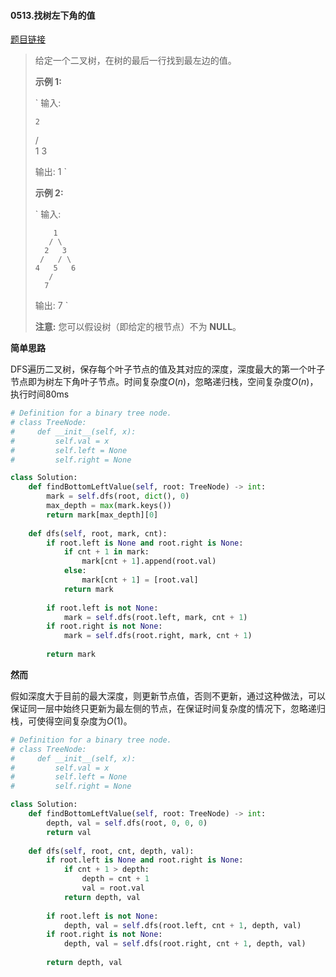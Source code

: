 #### 0513.找树左下角的值

[题目链接](https://leetcode-cn.com/problems/find-bottom-left-tree-value)

> 给定一个二叉树，在树的最后一行找到最左边的值。
>
> **示例 1:**
>
> `
> 输入:
> 
>     2
>    / \
>   1   3
> 
> 输出:
> 1
> `
>
>  
>
> **示例 2:**
>
> `
> 输入:
> 
>         1
>        / \
>       2   3
>      /   / \
>     4   5   6
>        /
>       7
> 
> 输出:
> 7
> `
>
>  
>
> **注意:** 您可以假设树（即给定的根节点）不为 **NULL**。

**简单思路**

DFS遍历二叉树，保存每个叶子节点的值及其对应的深度，深度最大的第一个叶子节点即为树左下角叶子节点。时间复杂度$O(n)$，忽略递归栈，空间复杂度$O(n)$，执行时间80ms

```python
# Definition for a binary tree node.
# class TreeNode:
#     def __init__(self, x):
#         self.val = x
#         self.left = None
#         self.right = None

class Solution:
    def findBottomLeftValue(self, root: TreeNode) -> int:
        mark = self.dfs(root, dict(), 0)
        max_depth = max(mark.keys())
        return mark[max_depth][0]
        
    def dfs(self, root, mark, cnt):
        if root.left is None and root.right is None:
            if cnt + 1 in mark:
                mark[cnt + 1].append(root.val)
            else:
                mark[cnt + 1] = [root.val]
            return mark
        
        if root.left is not None:
            mark = self.dfs(root.left, mark, cnt + 1)
        if root.right is not None:
            mark = self.dfs(root.right, mark, cnt + 1)
        
        return mark
```

**然而**

假如深度大于目前的最大深度，则更新节点值，否则不更新，通过这种做法，可以保证同一层中始终只更新为最左侧的节点，在保证时间复杂度的情况下，忽略递归栈，可使得空间复杂度为$O(1)$。

```python
# Definition for a binary tree node.
# class TreeNode:
#     def __init__(self, x):
#         self.val = x
#         self.left = None
#         self.right = None

class Solution:
    def findBottomLeftValue(self, root: TreeNode) -> int:
        depth, val = self.dfs(root, 0, 0, 0)
        return val
        
    def dfs(self, root, cnt, depth, val):
        if root.left is None and root.right is None:
            if cnt + 1 > depth:
                depth = cnt + 1
                val = root.val
            return depth, val
        
        if root.left is not None:
            depth, val = self.dfs(root.left, cnt + 1, depth, val)
        if root.right is not None:
            depth, val = self.dfs(root.right, cnt + 1, depth, val)
        
        return depth, val
```

